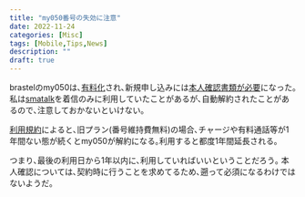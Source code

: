 ```yaml
---
title: "my050番号の失効に注意"
date: 2022-11-24
categories: [Misc]
tags: [Mobile,Tips,News]
description: ""
draft: true
---
```

brastelのmy050は､[有料化](https://brastel-info-japanese.blogspot.com/2022/04/blog-post.html)され､新規申し込みには[本人確認書類が必要](https://brastel-info-japanese.blogspot.com/2022/07/my-050.html)になった｡
私は[smatalk](https://ip-phone-smart.jp/)を着信のみに利用していたことがあるが､自動解約されたことがあるので､注意しておかないといけない｡

[利用規約](https://www.brastel.com/my050/jpn#info)によると､旧プラン(番号維持費無料)の場合､チャージや有料通話等が1年間ない態が続くとmy050が解約になる｡利用すると都度1年間延長される｡

つまり､最後の利用日から1年以内に､利用していればいいということだろう｡
本人確認については､契約時に行うことを求めてるため､遡って必須になるわけではないようだ｡
